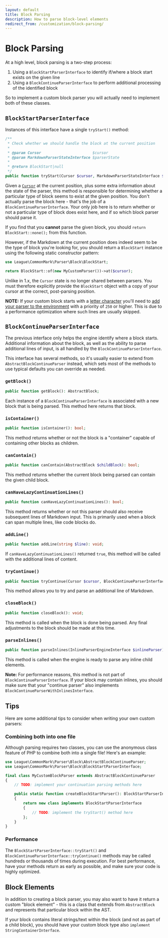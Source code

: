 ```yaml
---
layout: default
title: Block Parsing
description: How to parse block-level elements
redirect_from: /customization/block-parsing/
---
```


# Block Parsing

At a high level, block parsing is a two-step process:

 1. Using a `BlockStartParserInterface` to identify if/where a block start exists on the given line
 2. Using a `BlockContinueParserInterface` to perform additional processing of the identified block

So to implement a custom block parser you will actually need to implement both of these classes.

## `BlockStartParserInterface`

Instances of this interface have a single `tryStart()` method:

```php
/**
 * Check whether we should handle the block at the current position
 *
 * @param Cursor                       $cursor
 * @param MarkdownParserStateInterface $parserState
 *
 * @return BlockStart|null
 */
public function tryStart(Cursor $cursor, MarkdownParserStateInterface $parserState): ?BlockStart;
```

Given a [`Cursor`](/2.6/customization/cursor/) at the current position, plus some extra information about the state of the parser, this method is responsible for determining whether a particular type of block seems to exist at the given position.  You don't actually parse the block here - that's the job of a `BlockContinueParserInterface`.  Your only job here is to return whether or not a particular type of block does exist here, and if so which block parser should parse it.

If you find that you **cannot** parse the given block, you should `return BlockStart::none();` from this function.

However, if the Markdown at the current position does indeed seem to be the type of block you're looking for, you should return a `BlockStart` instance using the following static constructor pattern:

```php
use League\CommonMark\Parser\Block\BlockStart;

return BlockStart::of(new MyCustomParser())->at($cursor);
```

Unlike in 1.x, the `Cursor` state is no longer shared between parsers.  You must therefore explicitly provide the `BlockStart` object with a copy of your cursor at the correct, post-parsing position.

**NOTE:** If your custom block starts with a [letter character](http://unicode.org/reports/tr18/#General_Category_Property) you'll need to [add your parser to the environment](/2.6/customization/environment/#addblockstartparser) with a priority of `250` or higher.  This is due to a performance optimization where such lines are usually skipped.

## `BlockContinueParserInterface`

The previous interface only helps the engine identify where a block starts.  Additional information about the block, as well as the ability to parse additional lines of input, is all handled by the `BlockContinueParserInterface`.

This interface has several methods, so it's usually easier to extend from `AbstractBlockContinueParser` instead, which sets most of the methods to use typical defaults you can override as needed.

### `getBlock()`

```php
public function getBlock(): AbstractBlock;
```

Each instance of a `BlockContinueParserInterface` is associated with a new block that is being parsed.  This method here returns that block.

### `isContainer()`

```php
public function isContainer(): bool;
```

This method returns whether or not the block is a "container" capable of containing other blocks as children.

### `canContain()`

```php
public function canContain(AbstractBlock $childBlock): bool;
```

This method returns whether the current block being parsed can contain the given child block.

### `canHaveLazyContinuationLines()`

```php
public function canHaveLazyContinuationLines(): bool;
```

This method returns whether or not this parser should also receive subsequent lines of Markdown input.  This is primarily used when a block can span multiple lines, like code blocks do.

### `addLine()`

```php
public function addLine(string $line): void;
```

If `canHaveLazyContinuationLines()` returned `true`, this method will be called with the additional lines of content.

### `tryContinue()`

```php
public function tryContinue(Cursor $cursor, BlockContinueParserInterface $activeBlockParser): ?BlockContinue;
```

This method allows you to try and parse an additional line of Markdown.

### `closeBlock()`

```php
public function closeBlock(): void;
```

This method is called when the block is done being parsed.  Any final adjustments to the block should be made at this time.

### `parseInlines()`

```php
public function parseInlines(InlineParserEngineInterface $inlineParser): void;
```

This method is called when the engine is ready to parse any inline child elements.

**Note:** For performance reasons, this method is not part of `BlockContinueParserInterface`. If your block may contain inlines, you should make sure that your "continue parser" also implements `BlockContinueParserWithInlinesInterface`.

## Tips

Here are some additional tips to consider when writing your own custom parsers:

### Combining both into one file

Although parsing requires two classes, you can use the anonymous class feature of PHP to combine both into a single file!  Here's an example:

```php
use League\CommonMark\Parser\Block\AbstractBlockContinueParser;
use League\CommonMark\Parser\Block\BlockStartParserInterface;

final class MyCustomBlockParser extends AbstractBlockContinueParser
{
    // TODO: implement your continuation parsing methods here

    public static function createBlockStartParser(): BlockStartParserInterface
    {
        return new class implements BlockStartParserInterface
        {
            // TODO: implement the tryStart() method here
        };
    }
}

```

### Performance

The `BlockStartParserInterface::tryStart()` and `BlockContinueParserInterface::tryContinue()` methods may be called hundreds or thousands of times during execution.  For best performance, have your methods return as early as possible, and make sure your code is highly optimized.

## Block Elements

In addition to creating a block parser, you may also want to have it return a custom "block element" - this is a class that extends from `AbstractBlock` and represents that particular block within the AST.

If your block contains literal strings/text within the block (and not as part of a child block), you should have your custom block type also `implement StringContainerInterface`.
